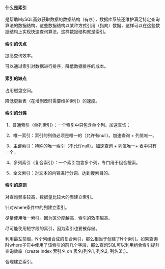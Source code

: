 #### 什么是索引

是帮助MySQL高效获取数据的数据结构（有序），数据库系统还维护满足特定查询算法的数据结构，这些数据结构以某种方式引用（指向）数据，这样可以在这些数据结构上实现快速查询算法，这样数据结构就是索引。

#### 索引的优点

提高查询效率。

可以通过索引对数据进行排序，降低数据排序的成本。

#### 索引的缺点

占用磁盘空间。

降低更新表（在增删改时需要维护索引）的速度。

#### 索引的分类

​    1、普通索引（单列索引）：一个索引中只包含单个列。加速查询；

​	2、唯一索引：索引的列值必须是唯一的（允许有null）。加速查询 + 列值唯一。

​	3、主键索引：特殊的唯一索引（不允许null）。加速查询 + 列值唯一+ 表中只有一个。

​    4、多列索引（复合索引）：一个索引包含多个列，专门用于组合搜索。

​     5、全文索引：对文本的内容进行分词，达到搜索目的。

#### 索引的原则

对查询频率较高，数据量比较大的表建立索引。

针对where条件中的列建立索引。

尽量使用唯一索引。因为区分度越高，索引的效率越高。

尽可能使用短字段的索引，因为索引也要被存储。

利用最左前缀，N个列组合成的复合索引，那么相当于创建了N个索引。如果查询时where子句中使用了该索引的前几个字段，那么查询SQL可以利用组合索引提升查询效率（create index 索引名 on 表名(列名1, 列名2, 列名3);）。

合理建立索引。
